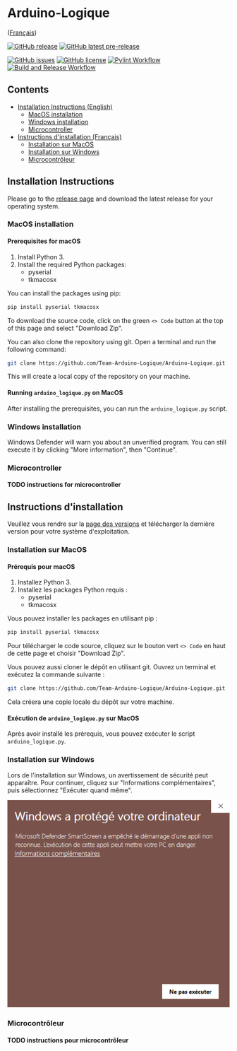 # Arduino-Logique

([Français](#instructions-dinstallation))

[![GitHub release](https://img.shields.io/github/v/release/Team-Arduino-Logique/Arduino-Logique?sort=semver)](https://github.com/Team-Arduino-Logique/Arduino-Logique/releases/latest)
[![GitHub latest pre-release](https://img.shields.io/github/v/tag/Team-Arduino-Logique/Arduino-Logique?include_prereleases&sort=semver)](https://github.com/Team-Arduino-Logique/Arduino-Logique/tags)

[![GitHub issues](https://img.shields.io/github/issues/Team-Arduino-Logique/Arduino-Logique.svg)](https://github.com/Team-Arduino-Logique/Arduino-Logique/issues)
[![GitHub license](https://img.shields.io/github/license/Team-Arduino-Logique/Arduino-Logique.svg)](https://github.com/Team-Arduino-Logique/Arduino-Logique/blob/master/LICENSE)
[![Pylint Workflow](https://github.com/Team-Arduino-Logique/Arduino-Logique/actions/workflows/pylint.yml/badge.svg)](https://github.com/Team-Arduino-Logique/Arduino-Logique/actions/workflows/pylint.yml)
[![Build and Release Workflow](https://github.com/Team-Arduino-Logique/Arduino-Logique/actions/workflows/release_pipeline.yml/badge.svg)](https://github.com/Team-Arduino-Logique/Arduino-Logique/actions/workflows/release_pipeline.yml)

## Contents

- [Installation Instructions (English)](#installation-instructions)
  - [MacOS installation](#macos-installation)
  - [Windows installation](#windows-installation)
  - [Microcontroller](#microcontroller)
- [Instructions d'installation (Français)](#instructions-dinstallation)
  - [Installation sur MacOS](#installation-sur-macos)
  - [Installation sur Windows](#installation-sur-windows)
  - [Microcontrôleur](#microcontrôleur)

## Installation Instructions

Please go to the [release page](https://github.com/Team-Arduino-Logique/Arduino-Logique/releases) and download the latest release for your operating system.

### MacOS installation

#### Prerequisites for macOS

1. Install Python 3.
2. Install the required Python packages:
    - pyserial
    - tkmacosx

You can install the packages using pip:

```sh
pip install pyserial tkmacosx
```

To download the source code, click on the green `<> Code` button at the top of this page and select "Download Zip".

You can also clone the repository using git. Open a terminal and run the following command:

```sh
git clone https://github.com/Team-Arduino-Logique/Arduino-Logique.git
```

This will create a local copy of the repository on your machine.

#### Running `arduino_logique.py` on MacOS

After installing the prerequisites, you can run the `arduino_logique.py` script.

### Windows installation

Windows Defender will warn you about an unverified program. You can still execute it by clicking "More information", then "Continue".

### Microcontroller

#### TODO instructions for microcontroller

## Instructions d'installation

Veuillez vous rendre sur la [page des versions](https://github.com/Team-Arduino-Logique/Arduino-Logique/releases) et télécharger la dernière version pour votre système d'exploitation.

### Installation sur MacOS

#### Prérequis pour macOS

1. Installez Python 3.
2. Installez les packages Python requis :
    - pyserial
    - tkmacosx

Vous pouvez installer les packages en utilisant pip :

```sh
pip install pyserial tkmacosx
```

Pour télécharger le code source, cliquez sur le bouton vert `<> Code` en haut de cette page et choisir "Download Zip".

Vous pouvez aussi cloner le dépôt en utilisant git. Ouvrez un terminal et exécutez la commande suivante :

```sh
git clone https://github.com/Team-Arduino-Logique/Arduino-Logique.git
```

Cela créera une copie locale du dépôt sur votre machine.

#### Exécution de `arduino_logique.py` sur MacOS

Après avoir installé les prérequis, vous pouvez exécuter le script `arduino_logique.py`.

### Installation sur Windows

Lors de l'installation sur Windows, un avertissement de sécurité peut apparaître. Pour continuer, cliquez sur "Informations complémentaires", puis sélectionnez "Exécuter quand même".

![Avertissement de sécurité Windows](docs/images/defender-warning-french.png)

### Microcontrôleur

#### TODO instructions pour microcontrôleur
